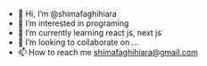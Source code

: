 - 👋 Hi, I’m @shimafaghihiara
- 👀 I’m interested in programing
- 🌱 I’m currently learning react js, next js
- 💞️ I’m looking to collaborate on ...
- 📫 How to reach me shimafaghihiara@gmail.com

<!---
shimafaghihiara/shimafaghihiara is a ✨ special ✨ repository because its `README.md` (this file) appears on your GitHub profile.
You can click the Preview link to take a look at your changes.
--->
